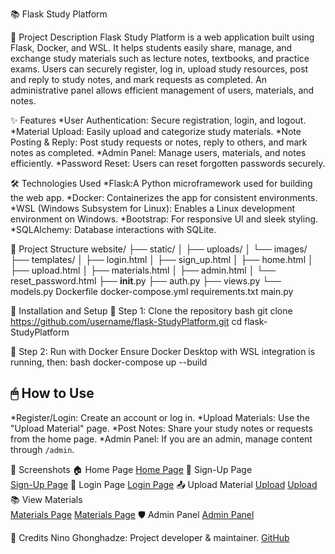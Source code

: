 📚 Flask Study Platform

🚀 Project Description
Flask Study Platform is a web application built using Flask, Docker, and WSL. It helps students easily share, manage, and exchange study materials such as lecture notes, 
textbooks, and practice exams. Users can securely register, log in, upload study resources, post and reply to study notes, and mark requests as completed. 
An administrative panel allows efficient management of users, materials, and notes.

✨ Features
*User Authentication: Secure registration, login, and logout.
*Material Upload: Easily upload and categorize study materials.
*Note Posting & Reply: Post study requests or notes, reply to others, and mark notes as completed.
*Admin Panel: Manage users, materials, and notes efficiently.
*Password Reset: Users can reset forgotten passwords securely.

🛠 Technologies Used
*Flask:A Python microframework used for building the web app.
*Docker: Containerizes the app for consistent environments.
*WSL (Windows Subsystem for Linux): Enables a Linux development environment on Windows.
*Bootstrap: For responsive UI and sleek styling.
*SQLAlchemy: Database interactions with SQLite.

📂 Project Structure
website/
├── static/
│   ├── uploads/
│   └── images/
├── templates/
│   ├── login.html
│   ├── sign_up.html
│   ├── home.html
│   ├── upload.html
│   ├── materials.html
│   ├── admin.html
│   └── reset_password.html
├── __init__.py
├── auth.py
├── views.py
└── models.py
Dockerfile
docker-compose.yml
requirements.txt
main.py

🔧 Installation and Setup
📌 Step 1: Clone the repository
bash
git clone https://github.com/username/flask-StudyPlatform.git
cd flask-StudyPlatform

📌 Step 2: Run with Docker
Ensure Docker Desktop with WSL integration is running, then:
bash
docker-compose up --build

## 🖱 How to Use
*Register/Login: Create an account or log in.
*Upload Materials: Use the "Upload Material" page.
*Post Notes: Share your study notes or requests from the home page.
*Admin Panel: If you are an admin, manage content through `/admin`.

📸 Screenshots
🏠 Home Page
[Home Page](static/images/screenshot_home.png)
📝 Sign-Up Page  
[Sign-Up Page](static/images/screenshot_sign-up.png)
🔐 Login Page
[Login Page](static/images/screenshot_log-in.png)
📤 Upload Material
[Upload](static/images/screenshot_upload.png)
[Upload](static/images/screenshot_upload(1).png)
📚 View Materials  
[Materials Page](static/images/screenshot_material.png)
[Materials Page](static/images/screenshot_material(1).png)
🛡 Admin Panel
[Admin Panel](static/images/screenshot_admin.png)


🙌 Credits
Nino Ghonghadze: Project developer & maintainer. [GitHub](https://github.com/ninoghonghadze)

